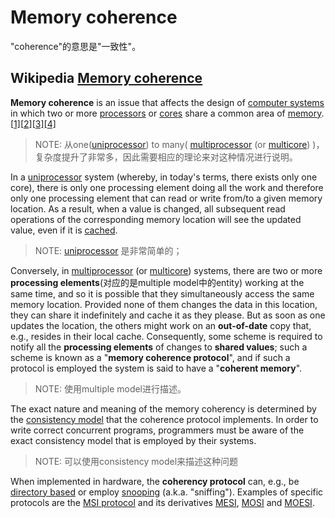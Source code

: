 # Memory coherence

"coherence"的意思是"一致性"。

## Wikipedia [Memory coherence](https://infogalactic.com/info/Memory_coherence)

**Memory coherence** is an issue that affects the design of [computer systems](https://infogalactic.com/info/Computer_system) in which two or more [processors](https://infogalactic.com/info/Central_processing_unit) or [cores](https://infogalactic.com/info/Multi_core) share a common area of [memory](https://infogalactic.com/info/Memory_(computers)).[[1\]](https://infogalactic.com/info/Memory_coherence#cite_note-censier98-1)[[2\]](https://infogalactic.com/info/Memory_coherence#cite_note-smith82-2)[[3\]](https://infogalactic.com/info/Memory_coherence#cite_note-li89-3)[[4\]](https://infogalactic.com/info/Memory_coherence#cite_note-stenstrom90-4)

> NOTE:  从one([uniprocessor](https://infogalactic.com/info/Uniprocessor)) to many( [multiprocessor](https://infogalactic.com/info/Multiprocessor) (or [multicore](https://infogalactic.com/info/Multi_core)) )，复杂度提升了非常多，因此需要相应的理论来对这种情况进行说明。

In a [uniprocessor](https://infogalactic.com/info/Uniprocessor) system (whereby, in today's terms, there exists only one core), there is only one processing element doing all the work and therefore only one processing element that can read or write from/to a given memory location. As a result, when a value is changed, all subsequent read operations of the corresponding memory location will see the updated value, even if it is [cached](https://infogalactic.com/info/Cache_(computing)).

> NOTE: [uniprocessor](https://infogalactic.com/info/Uniprocessor) 是非常简单的；

Conversely, in [multiprocessor](https://infogalactic.com/info/Multiprocessor) (or [multicore](https://infogalactic.com/info/Multi_core)) systems, there are two or more **processing elements**(对应的是multiple model中的entity) working at the same time, and so it is possible that they simultaneously access the same memory location. Provided none of them changes the data in this location, they can share it indefinitely and cache it as they please. But as soon as one updates the location, the others might work on an **out-of-date** copy that, e.g., resides in their local cache. Consequently, some scheme is required to notify all the **processing elements** of changes to **shared values**; such a scheme is known as a "**memory coherence protocol**", and if such a protocol is employed the system is said to have a "**coherent memory**".

> NOTE: 使用multiple model进行描述。

The exact nature and meaning of the memory coherency is determined by the [consistency model](https://infogalactic.com/info/Consistency_model) that the coherence protocol implements. In order to write correct concurrent programs, programmers must be aware of the exact consistency model that is employed by their systems.

> NOTE: 可以使用consistency model来描述这种问题

When implemented in hardware, the **coherency protocol** can, e.g., be [directory based](https://infogalactic.com/info/Directory-based_coherence_protocols) or employ [snooping](https://infogalactic.com/info/Bus_sniffing) (a.k.a. "sniffing"). Examples of specific protocols are the [MSI protocol](https://infogalactic.com/info/MSI_protocol) and its derivatives [MESI](https://infogalactic.com/info/MESI_protocol), [MOSI](https://infogalactic.com/info/MOSI_protocol) and [MOESI](https://infogalactic.com/info/MOESI_protocol).